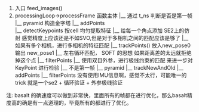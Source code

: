 <!--
 * @Author: Liu Weilong
 * @Date: 2021-05-10 08:56:44
 * @LastEditors: Liu Weilong
 * @LastEditTime: 2021-06-29 22:11:48
 * @FilePath: /Codes/47. basalt/code/feature_tracking.md
 * @Description: 
-->
1. 入口 feed_images()
2. processingLoop->processFrame 函数主体
    |__ 通过 t_ns 判断是否是第一帧
        |__ pyramid       构造金字塔
        |__ addPoints     
            |__ detectKeypoints   按cell 均匀提取特征
            |__ 给每一个角点添加 SE2上的仿射           感觉精度上应该还是不如SVO,但是对于多相机之间的匹配应该是够了
            |__ 如果有多个相机，进行多相机的特征匹配
                |__ trackPoints()       放入new_pose0 输出 new_pose1
                    |__ 左右循环匹配， SOFT 的思想  如果距离差的太远就拒绝掉这个点
        |__ filterPoints
            |__ 使用双目外参，进行极线约束的匹配 来进一步对KeyPoint 进行检验
    |__ 不是第一帧
        |__ pyramid
        |__ trackNewAndOld
        |__ addPoints
        |__ filterPoints
    没有使用IMU信息啊，感觉不太行，可能唯一的trick 就是一个se2 + 循环验证 + 外参极线验证


注: basalt 的确速度可以做到非常快，里面所有的帧都在进行优化，那么basalt精度高的确是有一点道理的，毕竟所有的都进行了优化。